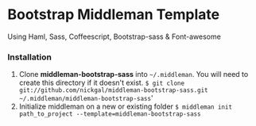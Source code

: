 # Bootstrap Middleman Template
Using Haml, Sass, Coffeescript, Bootstrap-sass & Font-awesome

### Installation ###

1. Clone **middleman-bootstrap-sass** into `~/.middleman`. You will need to create this directory if it doesn't exist.
   `$ git clone git://github.com/nickgal/middleman-bootstrap-sass.git ~/.middleman/middleman-bootstrap-sass`'
2. Initialize middleman on a new or existing folder `$ middleman init path_to_project --template=middleman-bootstrap-sass`